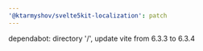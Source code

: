 ```yaml
---
'@ktarmyshov/svelte5kit-localization': patch
---
```


dependabot: directory '/', update vite from 6.3.3 to 6.3.4
